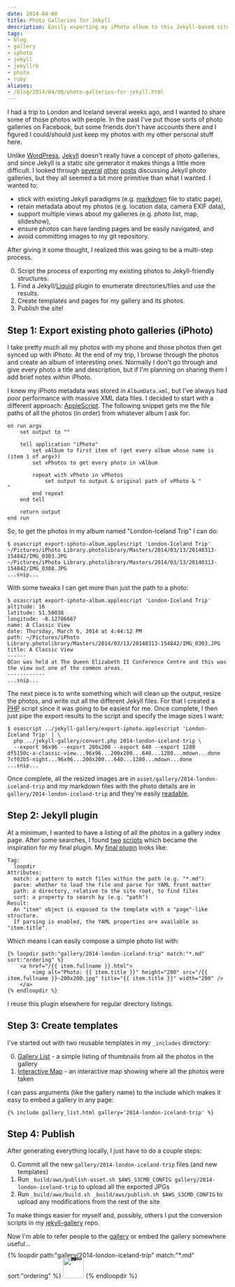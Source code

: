 ```yaml
---
date: 2014-04-08
title: Photo Galleries for Jekyll
description: Easily exporting my iPhoto album to this Jekyll-based site.
tags:
- blog
- gallery
- iphoto
- jekyll
- jekyllrb
- photo
- ruby
aliases:
- /blog/2014/04/08/photo-galleries-for-jekyll.html
---
```


I had a trip to London and Iceland several weeks ago, and I wanted to share some of those photos with people. In the
past I've put those sorts of photo galleries on Facebook, but some friends don't have accounts there and I figured I
could/should just keep my photos with my other personal stuff here.

Unlike [WordPress][1], [Jekyll][2] doesn't really have a concept of photo galleries, and since Jekyll is a static site
generator it makes things a little more difficult. I looked through [several][3] [other][4] [posts][5] discussing Jekyll
photo galleries, but they all seemed a bit more primitive than what I wanted. I wanted to:

 * stick with existing Jekyll paradigms (e.g. [markdown][8] file to static page),
 * retain metadata about my photos (e.g. location data, camera EXIF data),
 * support multiple views about my galleries (e.g. photo list, map, slideshow),
 * ensure photos can have landing pages and be easily navigated, and
 * avoid committing images to my git repository.

After giving it some thought, I realized this was going to be a multi-step process.

 0. Script the process of exporting my existing photos to Jekyll-friendly structures.
 0. Find a Jekyll/[Liquid][7] plugin to enumerate directories/files and use the results.
 0. Create templates and pages for my gallery and its photos.
 0. Publish the site!


## Step 1: Export existing photo galleries (iPhoto)

I take pretty much all my photos with my phone and those photos then get synced up with iPhoto. At the end of my trip, I
browse through the photos and create an album of interesting ones. Normally I don't go through and give every photo a
title and description, but if I'm planning on sharing them I add brief notes within iPhoto.

I knew my iPhoto metadata was stored in `AlbumData.xml`, but I've always had poor performance with massive XML data
files. I decided to start with a different approach: [AppleScript][9]. The following snippet gets me the file paths of
all the photos (in order) from whatever album I ask for:

```applescript
on run argv
    set output to ""

    tell application "iPhoto"
        set vAlbum to first item of (get every album whose name is (item 1 of argv))
        set vPhotos to get every photo in vAlbum
        
        repeat with vPhoto in vPhotos
            set output to output & original path of vPhoto & "
"
        end repeat
    end tell
        
    return output
end run
```

So, to get the photos in my album named "London-Iceland Trip" I can do:

```
$ osascript export-iphoto-album.applescript 'London-Iceland Trip'
~/Pictures/iPhoto Library.photolibrary/Masters/2014/03/13/20140313-154842/IMG_0303.JPG
~/Pictures/iPhoto Library.photolibrary/Masters/2014/03/13/20140313-154842/IMG_0308.JPG
...snip...
```

With some tweaks I can get more than just the path to a photo:

```
$ osascript export-iphoto-album.applescript 'London-Iceland Trip'
altitude: 16
latitude: 51.50038
longitude: -0.12786667
name: A Classic View
date: Thursday, March 6, 2014 at 4:44:12 PM
path: ~/Pictures/iPhoto Library.photolibrary/Masters/2014/03/13/20140313-154842/IMG_0303.JPG
title: A Classic View
------
QCon was held at The Queen Elizabeth II Conference Centre and this was the view out one of the common areas.
------------
...snip...
```

The next piece is to write something which will clean up the output, resize the photos, and write out all the different
Jekyll files. For that I created a [PHP][10] script since it was going to be easiest for me. Once complete, I then just
pipe the export results to the script and specify the image sizes I want:

```
$ osascript ../jekyll-gallery/export-iphoto.applescript 'London-Iceland Trip' | \
  php ../jekyll-gallery/convert.php 2014-london-iceland-trip \
  --export 96x96 --export 200x200 --export 640 --export 1280
df5150c-a-classic-view...96x96...200x200...640...1280...mdown...done
7cf02b5-night...96x96...200x200...640...1280...mdown...done
...snip...
```

Once complete, all the resized images are in `asset/gallery/2014-london-iceland-trip` and my markdown files with the
photo details are in `gallery/2014-london-iceland-trip` and they're easily [readable][15].


## Step 2: Jekyll plugin

At a minimum, I wanted to have a listing of all the photos in a gallery index page. After some searches, I found
[two][11] [scripts][12] which became the inspiration for my final plugin. My [final plugin][16] looks like:

    Tag:
      loopdir
    Attributes:
      match: a pattern to match files within the path (e.g. "*.md")
      parse: whether to load the file and parse for YAML front matter
      path: a directory, relative to the site root, to find files
      sort: a property to search by (e.g. "path")
    Result:
      An "item" object is exposed to the template with a "page"-like structure.
      If parsing is enabled, the YAML properties are available as "item.title".

Which means I can easily compose a simple photo list with:

```jinja
{% loopdir path:"gallery/2014-london-iceland-trip" match:"*.md" sort:"ordering" %}
    <a href="/{{ item.fullname }}.html">
        <img alt="Photo: {{ item.title }}" height="200" src="/{{ item.fullname }}~200x200.jpg" title="{{ item.title }}" width="200" />
    </a>
{% endloopdir %}
```

I reuse this plugin elsewhere for regular directory listings.


## Step 3: Create templates

I've started out with two reusable templates in my `_includes` directory:

 0. [Gallery List][13] - a simple listing of thumbnails from all the photos in the gallery
 0. [Interactive Map][14] - an interactive map showing where all the photos were taken

I can pass arguments (like the gallery name) to the include which makes it easy to embed a gallery in any page:

```jinja
{% include gallery_list.html gallery='2014-london-iceland-trip' %}
```


## Step 4: Publish

After generating everything locally, I just have to do a couple steps:

 0. Commit all the new `gallery/2014-london-iceland-trip` files (and new templates)
 0. Run `_build/aws/publish-asset.sh $AWS_S3CMD_CONFIG gallery/2014-london-iceland-trip` to upload all the exported JPGs
 0. Run `_build/aws/build.sh _build/aws/publish.sh $AWS_S3CMD_CONFIG` to upload any modifications from the rest of the
    site

To make things easier for myself and, possibly, others I put the conversion scripts in my [jekyll-gallery][17] repo.

Now I'm able to refer people to the [gallery](/gallery/2014-london-iceland-trip/) or embed the gallery somewhere
useful...

<div style="line-height:0;padding:4px 0 0 1px;">
  {% loopdir path:"gallery/2014-london-iceland-trip" match:"*.md" sort:"ordering" %}<a href="/{{ item.fullname }}.html" style="display:inline-block;margin:3px;text-decoration:none;"><img alt="Photo: {{ item.title }}" height="48" src="{{ site.asset_prefix }}/{{ item.fullname }}~96x96.jpg" title="{{ item.title }}" width="48" style="padding:1px;" /></a>{% endloopdir %}
</div>



 [1]: http://wordpress.org/
 [2]: http://jekyllrb.com/
 [3]: https://github.com/ggreer/jekyll-gallery-generator
 [4]: http://www.mgratzer.com/from-wordpress-to-jekyll/
 [5]: https://github.com/tsmango/jekyll_flickr_set_tag
 [6]: https://help.github.com/articles/what-are-github-pages
 [7]: http://liquidmarkup.org/
 [8]: http://daringfireball.net/projects/markdown/
 [9]: https://developer.apple.com/library/mac/documentation/applescript/Conceptual/AppleScriptX/AppleScriptX.html
 [10]: http://www.php.net/
 [11]: https://gist.github.com/jgatjens/8925165
 [12]: http://simon.heimlicher.com/articles/2012/02/01/jekyll-directory-listing
 [13]: https://github.com/dpb587/dpb587.me/blob/master/_includes/gallery_list.html
 [14]: https://github.com/dpb587/dpb587.me/blob/master/_includes/gallery_map.html
 [15]: https://github.com/dpb587/dpb587.me/blob/master/gallery/2014-london-iceland-trip/df5150c-a-classic-view.md
 [16]: https://github.com/dpb587/dpb587.me/blob/master/_plugins/loopdir.rb
 [17]: https://github.com/dpb587/jekyll-gallery
